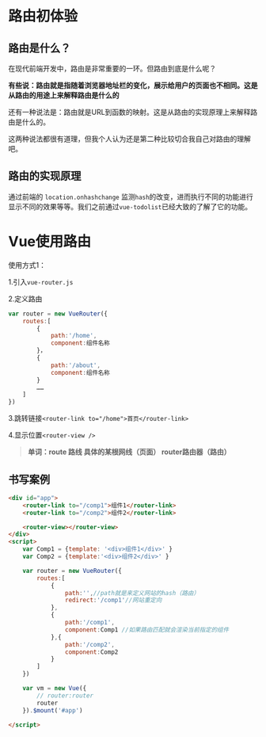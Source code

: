 # 路由初体验

## 路由是什么？

在现代前端开发中，路由是非常重要的一环。但路由到底是什么呢？

**有些说：路由就是指随着浏览器地址栏的变化，展示给用户的页面也不相同。这是从路由的用途上来解释路由是什么的**

还有一种说法是：路由就是URL到函数的映射。这是从路由的实现原理上来解释路由是什么的。

这两种说法都很有道理，但我个人认为还是第二种比较切合我自己对路由的理解吧。

## 路由的实现原理

通过前端的 `location.onhashchange` 监测`hash`的改变，进而执行不同的功能进行显示不同的效果等等。我们之前通过`vue-todolist`已经大致的了解了它的功能。



# Vue使用路由

使用方式1：

1.引入`vue-router.js`

2.定义路由 

```js
var router = new VueRouter({
    routes:[
        { 
            path:'/home',
            component:组件名称
        }，
        { 
            path:'/about',
            component:组件名称
        }
		……
    ]
})
```

3.跳转链接`<router-link to="/home">首页</router-link>`

4.显示位置`<router-view />`

> **单词：route 路线 具体的某根网线（页面） router路由器（路由）**

## 书写案例

```html
<div id="app">
    <router-link to="/comp1">组件1</router-link>
    <router-link to="/comp2">组件2</router-link>

    <router-view></router-view>
</div>
<script>
    var Comp1 = {template: '<div>组件1</div>' }
    var Comp2 = {template:'<div>组件2</div>' }

    var router = new VueRouter({
        routes:[
            {
                path:'',//path就是来定义网站的hash（路由）
                redirect:'/comp1'//网站重定向
            },
            {
                path:'/comp1',
                component:Comp1 //如果路由匹配就会渲染当前指定的组件
            },{
                path:'/comp2',
                component:Comp2
            }
        ]
    })

    var vm = new Vue({
        // router:router
        router
    }).$mount('#app')

</script>
```
















